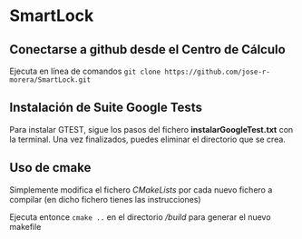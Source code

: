 # SmartLock

## Conectarse a github desde el Centro de Cálculo
Ejecuta en línea de comandos `git clone https://github.com/jose-r-morera/SmartLock.git`

## Instalación de Suite Google Tests
Para instalar GTEST, sigue los pasos del fichero **instalarGoogleTest.txt** con la terminal.
Una vez finalizados, puedes eliminar el directorio que se crea.


## Uso de cmake
Simplemente modifica el fichero *CMakeLists* por cada nuevo fichero a compilar 
(en dicho fichero tienes las instrucciones)

Ejecuta entonce `cmake ..` en el directorio */build* para generar el nuevo makefile
